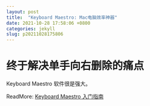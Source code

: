 ```yaml
---
layout: post
title:  "Keyboard Maestro: Mac电脑效率神器"
date: 2021-10-28 17:58:06 +0800
categories: jekyll
slug: p20211028175806
---
```



# 终于解决单手向右删除的痛点

Keyboard  Maestro 软件很是强大。

ReadMore: [Keyboard Maestro 入门指南](https://sspai.com/post/36442)

